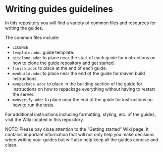 # Writing guides guidelines
In this repository you will find a variety of common files and resources for writing the guides.

The common files include:
- `LICENSE`
- `template.adoc` guide template.
- `gitclone.adoc` to place near the start of each guide for instructions on how to clone the guide repository and get started.
- `finish.adoc` to place at the end of each guide.
- `mvnbuild.adoc` to place near the end of the guide for maven build instructions.
- `mvnpackage.adoc` to place in the building section of the guide for instructions on how to repackage everything
without having to restart the server.
- `mvnverify.adoc` to place near the end of the guide for instructions on how to run the tests.

For additional instructions including formatting, styling, etc. of the guides, visit the Wiki located in this repository.

NOTE: Please pay close attention to the "Getting started" Wiki page. It contains important information that will not only help you make decisions when writing your guides but will also help keep all the guides concise and clean.

